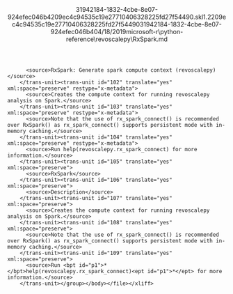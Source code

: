 <?xml version="1.0"?><xliff version="1.2" xmlns="urn:oasis:names:tc:xliff:document:1.2" xmlns:xsi="http://www.w3.org/2001/XMLSchema-instance" xsi:schemaLocation="urn:oasis:names:tc:xliff:document:1.2 xliff-core-1.2-transitional.xsd"><file datatype="xml" original="RxSpark.md" source-language="en-US" target-language="en-US"><header><tool tool-id="mdxliff" tool-name="mdxliff" tool-version="1.0-d1654b2" tool-company="Microsoft" /><xliffext:skl_file_name xmlns:xliffext="urn:microsoft:content:schema:xliffextensions">31942184-1832-4cbe-8e07-924efec046b4209ec4c94535c19e27710406328225fd27f54490.skl</xliffext:skl_file_name><xliffext:version xmlns:xliffext="urn:microsoft:content:schema:xliffextensions">1.2</xliffext:version><xliffext:ms.openlocfilehash xmlns:xliffext="urn:microsoft:content:schema:xliffextensions">209ec4c94535c19e27710406328225fd27f54490</xliffext:ms.openlocfilehash><xliffext:ms.sourcegitcommit xmlns:xliffext="urn:microsoft:content:schema:xliffextensions">31942184-1832-4cbe-8e07-924efec046b4</xliffext:ms.sourcegitcommit><xliffext:ms.lasthandoff xmlns:xliffext="urn:microsoft:content:schema:xliffextensions">04/18/2019</xliffext:ms.lasthandoff><xliffext:ms.openlocfilepath xmlns:xliffext="urn:microsoft:content:schema:xliffextensions">microsoft-r\python-reference\revoscalepy\RxSpark.md</xliffext:ms.openlocfilepath></header><body><group id="content" extype="content"><trans-unit id="101" translate="yes" xml:space="preserve" restype="x-metadata">
          <source>RxSpark: Generate spark compute context (revoscalepy)</source>
        </trans-unit><trans-unit id="102" translate="yes" xml:space="preserve" restype="x-metadata">
          <source>Creates the compute context for running revoscalepy analysis on Spark.</source>
        </trans-unit><trans-unit id="103" translate="yes" xml:space="preserve" restype="x-metadata">
          <source>Note that the use of rx_spark_connect() is recommended over RxSpark() as rx_spark_connect() supports persistent mode with in-memory caching.</source>
        </trans-unit><trans-unit id="104" translate="yes" xml:space="preserve" restype="x-metadata">
          <source>Run help(revoscalepy.rx_spark_connect) for more information.</source>
        </trans-unit><trans-unit id="105" translate="yes" xml:space="preserve">
          <source>RxSpark</source>
        </trans-unit><trans-unit id="106" translate="yes" xml:space="preserve">
          <source>Description</source>
        </trans-unit><trans-unit id="107" translate="yes" xml:space="preserve">
          <source>Creates the compute context for running revoscalepy analysis on Spark.</source>
        </trans-unit><trans-unit id="108" translate="yes" xml:space="preserve">
          <source>Note that the use of rx_spark_connect() is recommended over RxSpark() as rx_spark_connect() supports persistent mode with in-memory caching.</source>
        </trans-unit><trans-unit id="109" translate="yes" xml:space="preserve">
          <source>Run <bpt id="p1">*</bpt>help(revoscalepy.rx_spark_connect)<ept id="p1">*</ept> for more information.</source>
        </trans-unit></group></body></file></xliff>